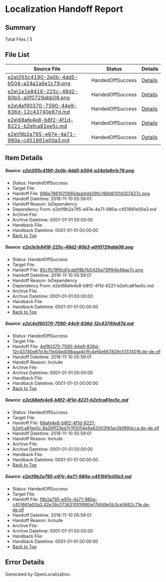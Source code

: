 # <a name='report-top'></a> Localization Handoff Report

## Summary
 Total Files | 5

## File List
 Source File | Status | Details 
 ----------- | ------ | ------- 
 [e2e\055c4190-2e0b-4dd5-b504-a24a1a6e1c79.png](https://github.com/OpenLocalizationTestOrg/ol-test0/blob/65b31ed9c7b16a75a86f0b0e32ec624dfaa85a0f/e2e/055c4190-2e0b-4dd5-b504-a24a1a6e1c79.png) | HandedOffSuccess | [Details](#986e7861070965dad4dd290c168d6101d307427c1)
 [e2e\1e1e8418-225c-48d2-80b3-a0f0729abb08.png](https://github.com/OpenLocalizationTestOrg/ol-test0/blob/65b31ed9c7b16a75a86f0b0e32ec624dfaa85a0f/e2e/1e1e8418-225c-48d2-80b3-a0f0729abb08.png) | HandedOffSuccess | [Details](#85c1fc19f9c61cdeff8b7b5426a73ff84b48ae7c2)
 [e2e\4ef90370-7590-44e9-836d-12c43740e87d.md](https://github.com/OpenLocalizationTestOrg/ol-test0/blob/65b31ed9c7b16a75a86f0b0e32ec624dfaa85a0f/e2e/4ef90370-7590-44e9-836d-12c43740e87d.md) | HandedOffSuccess | [Details](#c592e2fb03bac5734873fdcd776d2104867789a33)
 [e2e\68afe4e8-b8f2-4f1d-8221-b2efca81ee5c.md](https://github.com/OpenLocalizationTestOrg/ol-test0/blob/65b31ed9c7b16a75a86f0b0e32ec624dfaa85a0f/e2e/68afe4e8-b8f2-4f1d-8221-b2efca81ee5c.md) | HandedOffSuccess | [Details](#0e93c4b6cf6d8b80fff6202e28376029fd77caf54)
 [e2e\f9b2a795-e97e-4a71-980a-c451661e00a3.md](https://github.com/OpenLocalizationTestOrg/ol-test0/blob/65b31ed9c7b16a75a86f0b0e32ec624dfaa85a0f/e2e/f9b2a795-e97e-4a71-980a-c451661e00a3.md) | HandedOffSuccess | [Details](#424f53ecfc8d1a4873f7d6823d0cccc149d8a27e5)

## Item Details
##### <a name='986e7861070965dad4dd290c168d6101d307427c1'></a> Source: [e2e\055c4190-2e0b-4dd5-b504-a24a1a6e1c79.png](https://github.com/OpenLocalizationTestOrg/ol-test0/blob/65b31ed9c7b16a75a86f0b0e32ec624dfaa85a0f/e2e/055c4190-2e0b-4dd5-b504-a24a1a6e1c79.png)
* Status: HandedOffSuccess
* Target File: 
* Handoff File: [986e7861070965dad4dd290c168d6101d307427c.png](https://github.com/OpenLocalizationTestOrg/ol-test0-handoff/blob/9c3683c08057886674f42dfadf59657384206494/ol-handoff/OpenLocalizationTestOrg/ol-test0-dede/yufeih/ht/986e7861070965dad4dd290c168d6101d307427c.png)
* Handoff Datetime: 2016-11-10 05:59:01
* Handoff Reason: IsDependency
* Dependency From: e2e\f9b2a795-e97e-4a71-980a-c451661e00a3.md
* Archive File: 
* Archive Datetime: 0001-01-01 00:00:00
* Handback File: 
* Handback Datetime: 0001-01-01 00:00:00
* [Back to Top](#report-top)

##### <a name='85c1fc19f9c61cdeff8b7b5426a73ff84b48ae7c2'></a> Source: [e2e\1e1e8418-225c-48d2-80b3-a0f0729abb08.png](https://github.com/OpenLocalizationTestOrg/ol-test0/blob/65b31ed9c7b16a75a86f0b0e32ec624dfaa85a0f/e2e/1e1e8418-225c-48d2-80b3-a0f0729abb08.png)
* Status: HandedOffSuccess
* Target File: 
* Handoff File: [85c1fc19f9c61cdeff8b7b5426a73ff84b48ae7c.png](https://github.com/OpenLocalizationTestOrg/ol-test0-handoff/blob/9c3683c08057886674f42dfadf59657384206494/ol-handoff/OpenLocalizationTestOrg/ol-test0-dede/yufeih/ht/85c1fc19f9c61cdeff8b7b5426a73ff84b48ae7c.png)
* Handoff Datetime: 2016-11-10 05:59:01
* Handoff Reason: IsDependency
* Dependency From: e2e\68afe4e8-b8f2-4f1d-8221-b2efca81ee5c.md
* Archive File: 
* Archive Datetime: 0001-01-01 00:00:00
* Handback File: 
* Handback Datetime: 0001-01-01 00:00:00
* [Back to Top](#report-top)

##### <a name='c592e2fb03bac5734873fdcd776d2104867789a33'></a> Source: [e2e\4ef90370-7590-44e9-836d-12c43740e87d.md](https://github.com/OpenLocalizationTestOrg/ol-test0/blob/65b31ed9c7b16a75a86f0b0e32ec624dfaa85a0f/e2e/4ef90370-7590-44e9-836d-12c43740e87d.md)
* Status: HandedOffSuccess
* Target File: 
* Handoff File: [4ef90370-7590-44e9-836d-12c43740e87d.6c11e04ed08baaa4cffc4ef4e667829c51374016.de-de.xlf](https://github.com/OpenLocalizationTestOrg/ol-test0-handoff/blob/9c3683c08057886674f42dfadf59657384206494/ol-handoff/OpenLocalizationTestOrg/ol-test0-dede/yufeih/ht/4ef90370-7590-44e9-836d-12c43740e87d.6c11e04ed08baaa4cffc4ef4e667829c51374016.de-de.xlf)
* Handoff Datetime: 2016-11-10 05:59:01
* Handoff Reason: Include
* Archive File: 
* Archive Datetime: 0001-01-01 00:00:00
* Handback File: 
* Handback Datetime: 0001-01-01 00:00:00
* [Back to Top](#report-top)

##### <a name='0e93c4b6cf6d8b80fff6202e28376029fd77caf54'></a> Source: [e2e\68afe4e8-b8f2-4f1d-8221-b2efca81ee5c.md](https://github.com/OpenLocalizationTestOrg/ol-test0/blob/65b31ed9c7b16a75a86f0b0e32ec624dfaa85a0f/e2e/68afe4e8-b8f2-4f1d-8221-b2efca81ee5c.md)
* Status: HandedOffSuccess
* Target File: 
* Handoff File: [68afe4e8-b8f2-4f1d-8221-b2efca81ee5c.8a26ff33ed7c1f0054e8a62003fb1ac0bf89dcca.de-de.xlf](https://github.com/OpenLocalizationTestOrg/ol-test0-handoff/blob/9c3683c08057886674f42dfadf59657384206494/ol-handoff/OpenLocalizationTestOrg/ol-test0-dede/yufeih/ht/68afe4e8-b8f2-4f1d-8221-b2efca81ee5c.8a26ff33ed7c1f0054e8a62003fb1ac0bf89dcca.de-de.xlf)
* Handoff Datetime: 2016-11-10 05:59:01
* Handoff Reason: Include
* Archive File: 
* Archive Datetime: 0001-01-01 00:00:00
* Handback File: 
* Handback Datetime: 0001-01-01 00:00:00
* [Back to Top](#report-top)

##### <a name='424f53ecfc8d1a4873f7d6823d0cccc149d8a27e5'></a> Source: [e2e\f9b2a795-e97e-4a71-980a-c451661e00a3.md](https://github.com/OpenLocalizationTestOrg/ol-test0/blob/65b31ed9c7b16a75a86f0b0e32ec624dfaa85a0f/e2e/f9b2a795-e97e-4a71-980a-c451661e00a3.md)
* Status: HandedOffSuccess
* Target File: 
* Handoff File: [f9b2a795-e97e-4a71-980a-c451661e00a3.42e39c0736310f0f680e17bfd9e5b3ce5662c71e.de-de.xlf](https://github.com/OpenLocalizationTestOrg/ol-test0-handoff/blob/9c3683c08057886674f42dfadf59657384206494/ol-handoff/OpenLocalizationTestOrg/ol-test0-dede/yufeih/ht/f9b2a795-e97e-4a71-980a-c451661e00a3.42e39c0736310f0f680e17bfd9e5b3ce5662c71e.de-de.xlf)
* Handoff Datetime: 2016-11-10 05:59:01
* Handoff Reason: Include
* Archive File: 
* Archive Datetime: 0001-01-01 00:00:00
* Handback File: 
* Handback Datetime: 0001-01-01 00:00:00
* [Back to Top](#report-top)


## Error Details

Generated by OpenLocalization.
